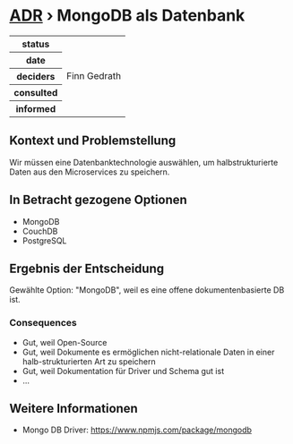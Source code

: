 # [ADR](./README.md) › MongoDB als Datenbank

<table>
<tr>
<th>status</th>
<td></td><!-- {proposed / rejected / accepted / deprecated / … / superseded by ADR-0005 <0005-example.md>} -->
</tr>
<tr>
<th>date</th>
<td></td><!-- YYYY-MM-DD, when the decision was last updated -->
</tr>
<tr>
<th>deciders</th>
<td>Finn Gedrath</td><!-- list everyone involved in the decision -->
</tr>
<tr>
<th>consulted</th>
<td></td><!-- list everyone whose opinions are sought (typically subject-matter experts); and with whom there is a two-way communication -->
</tr>
<tr>
<th>informed</th>
<td></td><!-- list everyone who is kept up-to-date on progress; and with whom there is a one-way communication -->
</tr>
</table>


## Kontext und Problemstellung

Wir müssen eine Datenbanktechnologie auswählen, um halbstrukturierte Daten aus den Microservices zu speichern.

## In Betracht gezogene Optionen

* MongoDB
* CouchDB
* PostgreSQL

## Ergebnis der Entscheidung

Gewählte Option: "MongoDB", weil es eine offene dokumentenbasierte DB ist.

<!-- Dies ist ein optionales Element. Sie können es gerne entfernen. -->
### Consequences

* Gut, weil Open-Source
* Gut, weil Dokumente es ermöglichen nicht-relationale Daten in einer halb-strukturierten Art zu speichern
* Gut, weil Dokumentation für Driver und Schema gut ist
* ... <!-- Anzahl der Konsequenzen kann variieren -->

<!-- Dies ist ein optionales Element. Sie können es gerne entfernen. -->
## Weitere Informationen

- Mongo DB Driver: https://www.npmjs.com/package/mongodb